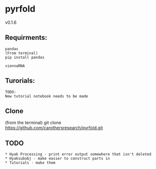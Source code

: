 pyrfold
=======
v0.1.6

## Requirments:
```
pandas
(From terminal)
pip install pandas

viennaRNA
```

## Turorials:
```
TODO:
New tutorial notebook needs to be made
```

## Clone
(from the terminal)
git clone https://github.com/carothersresearch/pyrfold.git

## TODO
```
* Hyak Processing - print error output somewhere that isn't deleted
* Hyaksubobj - make easier to construct parts in
* Tutorials - make them
```
